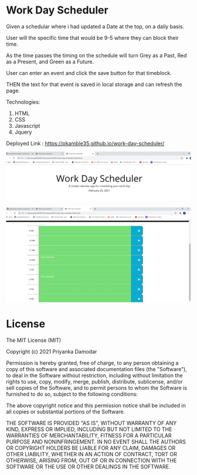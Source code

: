 # Work Day Scheduler

Given a schedular where i had updated a Date at the top, on a daily basis.

User will the specific time that would be 9-5 where they can block their time.

As the time passes the timing on the schedule will turn Grey as a Past, Red as a Present, and Green as a Future.

User can enter an event and click the save button for that timeblock.

THEN the text for that event is saved in local storage and can refresh the page.

Technologies:
  1. HTML
  2. CSS
  3. Javascript
  4. Jquery


Deployed Link :  https://pkamble35.github.io/work-day-scheduler/


![Alt text](./assets/page01.JPG)


![Alt text](./assets/page02.JPG)

# License
The MIT License (MIT)

Copyright (c) 2021 Priyanka Damodar

Permission is hereby granted, free of charge, to any person obtaining a copy of this software and associated documentation files (the "Software"), to deal in the Software without restriction, including without limitation the rights to use, copy, modify, merge, publish, distribute, sublicense, and/or sell copies of the Software, and to permit persons to whom the Software is furnished to do so, subject to the following conditions:

The above copyright notice and this permission notice shall be included in all copies or substantial portions of the Software.

THE SOFTWARE IS PROVIDED "AS IS", WITHOUT WARRANTY OF ANY KIND, EXPRESS OR IMPLIED, INCLUDING BUT NOT LIMITED TO THE WARRANTIES OF MERCHANTABILITY, FITNESS FOR A PARTICULAR PURPOSE AND NONINFRINGEMENT. IN NO EVENT SHALL THE AUTHORS OR COPYRIGHT HOLDERS BE LIABLE FOR ANY CLAIM, DAMAGES OR OTHER LIABILITY, WHETHER IN AN ACTION OF CONTRACT, TORT OR OTHERWISE, ARISING FROM, OUT OF OR IN CONNECTION WITH THE SOFTWARE OR THE USE OR OTHER DEALINGS IN THE SOFTWARE.
